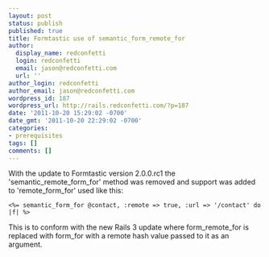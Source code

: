 ```yaml
---
layout: post
status: publish
published: true
title: Formtastic use of semantic_form_remote_for
author:
  display_name: redconfetti
  login: redconfetti
  email: jason@redconfetti.com
  url: ''
author_login: redconfetti
author_email: jason@redconfetti.com
wordpress_id: 187
wordpress_url: http://rails.redconfetti.com/?p=187
date: '2011-10-20 15:29:02 -0700'
date_gmt: '2011-10-20 22:29:02 -0700'
categories:
- prerequisites
tags: []
comments: []
---
```


With the update to Formtastic version 2.0.0.rc1 the 'semantic_remote_form_for' method was removed and support was added to 'remote_form_for' used like this:

```
<%= semantic_form_for @contact, :remote => true, :url => '/contact' do |f| %>
```

This is to conform with the new Rails 3 update where form_remote_for is replaced with form_for with a remote hash value passed to it as an argument.

